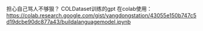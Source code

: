 担心自己骂人不够狠？
COLDataset训练的gpt
在colab使用：
https://colab.research.google.com/gist/yangdongstation/43055e150b747c5d19dcbe90dc877a43/buildalanguagemodel.ipynb
